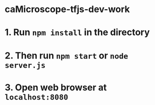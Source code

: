 # caMicroscope-tfjs-dev-work

# 1. Run `npm install` in the directory

# 2. Then run `npm start` or `node server.js`

# 3. Open web browser at `localhost:8080`

